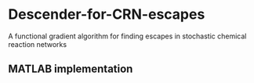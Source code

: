 # Descender-for-CRN-escapes
 A functional gradient algorithm for finding escapes in stochastic chemical reaction networks 


## MATLAB implementation

